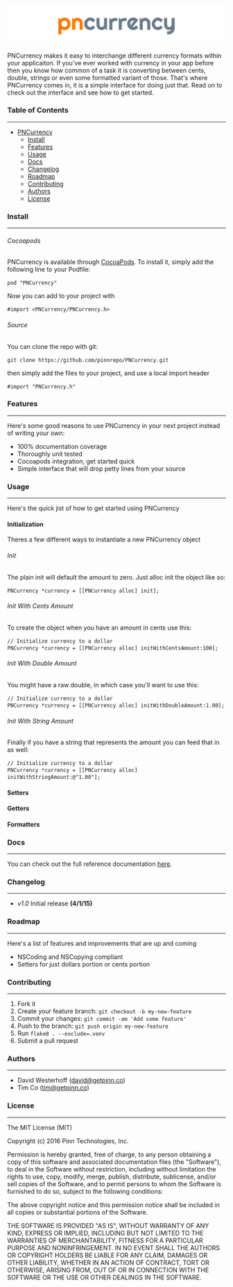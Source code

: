 ![Alt text](https://raw.githubusercontent.com/pinnrepo/PNCurrency/master/logo.png?raw=true "PNCurrency")
--------------------------------------------------------------------------------------------------------

PNCurrency makes it easy to interchange different currency formats within your
applicaiton. If you've ever worked with currency in your app before then you
know how common of a task it is converting between cents, double, strings or
even some formatted variant of those. That's where PNCurrency comes in, it is
a simple interface for doing just that. Read on to check out the interface and
see how to get started.

### Table of Contents
---------------------

- [PNCurrency](#pncurrency)
    * [Install](#install)
    * [Features](#features)
    * [Usage](#usage)
    * [Docs](#docs)
    * [Changelog](#changelog)
    * [Roadmap](#roadmap)
    * [Contributing](#contributing)
    * [Authors](#authors)
    * [License](#license)

### Install
-----------

###### Cocoapods

PNCurrency is available through [CocoaPods](http://cocoapods.org). To install
it, simply add the following line to your Podfile:

```
pod "PNCurrency"
```

Now you can add to your project with

```objc
#import <PNCurrency/PNCurrency.h>
```

###### Source

You can clone the repo with git:

```
git clone https://github.com/pinnrepo/PNCurrency.git
```

then simply add the files to your project, and use a local import header

```objc
#import "PNCurrency.h"
```

### Features
------------

Here's some good reasons to use PNCurrency in your next project instead of
writing your own:

* 100% documentation coverage
* Thoroughly unit tested
* Cocoapods integration, get started quick
* Simple interface that will drop petty lines from your source

### Usage
---------

Here's the quick jist of how to get started using PNCurrency

#### Initialization

Theres a few different ways to instantiate a new PNCurrency object

###### Init

The plain init will default the amount to zero. Just alloc init the object like so:

```objc
PNCurrency *currency = [[PNCurrency alloc] init];
```

###### Init With Cents Amount

To create the object when you have an amount in cents use this:

```objc
// Initialize currency to a dollar
PNCurrency *currency = [[PNCurrency alloc] initWithCentsAmount:100];
```

###### Init With Double Amount

You might have a raw double, in which case you'll want to use this:

```objc
// Initialize currency to a dollar
PNCurrency *currency = [[PNCurrency alloc] initWithDoubleAmount:1.00];
```

###### Init With String Amount

Finally if you have a string that represents the amount you can feed that in as well:

```objc
// Initialize currency to a dollar
PNCurrency *currency = [[PNCurrency alloc] initWithStringAmount:@"1.00"];
```

#### Setters

#### Getters

#### Formatters

### Docs
--------

You can check out the full reference documentation
[here](http://cocoadocs.org/docsets/PNCurrency/).

### Changelog
-------------

* *v1.0* Initial release **(4/1/15)**

### Roadmap
-----------

Here's a list of features and improvements that are up and coming

* NSCoding and NSCopying compliant
* Setters for just dollars portion or cents portion

### Contributing
----------------

1. Fork it
2. Create your feature branch: `git checkout -b my-new-feature`
3. Commit your changes: `git commit -am 'Add some feature'`
4. Push to the branch: `git push origin my-new-feature`
5. Run `flake8 . --exclude=.venv`
6. Submit a pull request

### Authors
-----------

- David Westerhoff (david@getpinn.co)
- Tim Co (tim@getpinn.co)

### License
-----------

The MIT License (MIT)

Copyright (c) 2016 Pinn Technologies, Inc.

Permission is hereby granted, free of charge, to any person obtaining a copy of this software and associated documentation files (the "Software"), to deal in the Software without restriction, including without limitation the rights to use, copy, modify, merge, publish, distribute, sublicense, and/or sell copies of the Software, and to permit persons to whom the Software is furnished to do so, subject to the following conditions:

The above copyright notice and this permission notice shall be included in all copies or substantial portions of the Software.

THE SOFTWARE IS PROVIDED "AS IS", WITHOUT WARRANTY OF ANY KIND, EXPRESS OR IMPLIED, INCLUDING BUT NOT LIMITED TO THE WARRANTIES OF MERCHANTABILITY, FITNESS FOR A PARTICULAR PURPOSE AND NONINFRINGEMENT. IN NO EVENT SHALL THE AUTHORS OR COPYRIGHT HOLDERS BE LIABLE FOR ANY CLAIM, DAMAGES OR OTHER LIABILITY, WHETHER IN AN ACTION OF CONTRACT, TORT OR OTHERWISE, ARISING FROM, OUT OF OR IN CONNECTION WITH THE SOFTWARE OR THE USE OR OTHER DEALINGS IN THE SOFTWARE.
